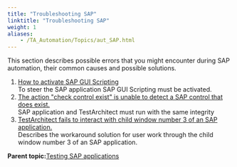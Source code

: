 ```yaml
--- 
title: "Troubleshooting SAP"
linktitle: "Troubleshooting SAP"
weight: 1
aliases: 
    - /TA_Automation/Topics/aut_SAP.html
---
```


This section describes possible errors that you might encounter during SAP automation, their common causes and possible solutions.

1.  [How to activate SAP GUI Scripting](/TA_Automation/Topics/aut_SAP_gui_scripting_activate.html)  
To steer the SAP application SAP GUI Scripting must be activated.
2.  [The action "check control exist" is unable to detect a SAP control that does exist.](/TA_Automation/Topics/aut_SAP_check_control_exist_ts.html)  
SAP application and TestArchitect must run with the same integrity
3.  [TestArchitect fails to interact with child window number 3 of an SAP application.](/TA_Automation/Topics/aut_SAP_unable_interact_3_window.html)  
Describes the workaround solution for user work through the child window number 3 of an SAP application.

**Parent topic:**[Testing SAP applications](/TA_Automation/Topics/aut_sap_integration.html)


